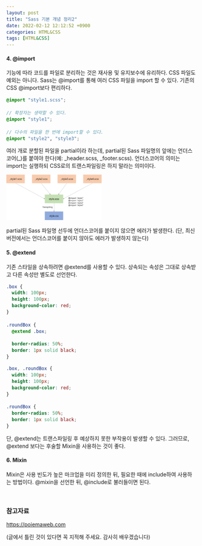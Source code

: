 ```yaml
---
layout: post
title: "Sass 기본 개념 정리2"
date: 2022-02-12 12:12:52 +0900
categories: HTML&CSS
tags: [HTML&CSS]
---
```


#### 4. @import
기능에 따라 코드를 파일로 분리하는 것은 재사용 및 유지보수에 유리하다. CSS 파일도 예외는 아니다. Sass는 @import를 통해 여러 CSS 파일을 import 할 수 있다. 기존의 CSS @import보다 편리하다. 

```Scss
@import "style1.scss";

// 확장자는 생략할 수 있다. 
@import "style1";

// 다수의 파일을 한 번에 import할 수 있다. 
@import "style2", "style3";
```

여러 개로 분할된 파일을 partial이라 하는데, partial된 Sass 파일명의 앞에는 언더스코어(_)를 붙여야 한다(예: _header.scss, _footer.scss). 언더스코어의 의미는 import는 실행하되 CSS로의 트랜스파일링은 하지 말라는 의미이다.  

<img src="https://github.com/gitul0515/gitul0515.github.io/blob/main/_posts/image/22_0212_1.png?raw=true" alt="sass 파일의 import" width="50%" style="margin-left: 0; background-color: white">

partial된 Sass 파일명 선두에 언더스코어를 붙이지 않으면 에러가 발생한다. (단, 최신 버전에서는 언더스코어를 붙이지 않아도 에러가 발생하지 않는다)  

#### 5. @extend
기존 스타일을 상속하려면 @extend를 사용할 수 있다. 상속되는 속성은 그대로 상속받고 다른 속성만 별도로 선언한다. 

```scss
.box {
  width: 100px;
  height: 100px;
  background-color: red;
}

.roundBox {
  @extend .box;

  border-radius: 50%;
  border: 1px solid black;
}
```
```css
.box, .roundBox {
  width: 100px;
  height: 100px;
  background-color: red;
}

.roundBox {
  border-radius: 50%;
  border: 1px solid black;
}
```
단, @extend는 트랜스파일링 후 예상하지 못한 부작용이 발생할 수 있다. 그러므로, @extend 보다는 후술할 Mixin을 사용하는 것이 좋다.  

#### 6. Mixin
Mixin은 사용 빈도가 높은 마크업을 미리 정의한 뒤, 필요한 때에 include하여 사용하는 방법이다. @mixin을 선언한 뒤, @include로 불러들이면 된다. 

```scss



```

### 참고자료
https://poiemaweb.com

(글에서 틀린 것이 있다면 꼭 지적해 주세요. 감사히 배우겠습니다)  